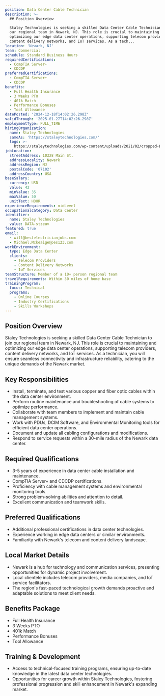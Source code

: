 ```yaml
---
position: Data Center Cable Technician
description: >-
  ## Position Overview

  Staley Technologies is seeking a skilled Data Center Cable Technician to join
  our regional team in Newark, NJ. This role is crucial to maintaining and
  optimizing our edge data center operations, supporting telecom providers,
  content delivery networks, and IoT services. As a tech...
location: 'Newark, NJ'
team: Commercial
schedule: Standard Business Hours
requiredCertifications:
  - CompTIA Server+
  - CDCDP
preferredCertifications:
  - CompTIA Server+
  - CDCDP
benefits:
  - Full Health Insurance
  - 3 Weeks PTO
  - 401k Match
  - Performance Bonuses
  - Tool Allowance
datePosted: '2024-12-18T14:02:26.298Z'
validThrough: '2025-01-27T14:02:26.298Z'
employmentType: FULL_TIME
hiringOrganization:
  name: Staley Technologies
  sameAs: 'https://staleytechnologies.com/'
  logo: >-
    https://staleytechnologies.com/wp-content/uploads/2021/02/cropped-Logo_StaleyTechnologies.png
jobLocation:
  streetAddress: 10328 Main St.
  addressLocality: Newark
  addressRegion: NJ
  postalCode: '07102'
  addressCountry: USA
baseSalary:
  currency: USD
  value: 42
  minValue: 35
  maxValue: 50
  unitText: HOUR
experienceRequirements: midLevel
occupationalCategory: Data Center
identifier:
  name: Staley Technologies
  value: DATA-stzeuv
featured: true
email:
  - will@bestelectricianjobs.com
  - Michael.Mckeaige@pes123.com
workEnvironment:
  type: Edge Data Center
  clients:
    - Telecom Providers
    - Content Delivery Networks
    - IoT Services
teamStructure: Member of a 10+ person regional team
travelRequirements: Within 30 miles of home base
trainingProgram:
  focus: Technical
  programs:
    - Online Courses
    - Industry Certifications
    - Skills Workshops
---
```




## Position Overview
Staley Technologies is seeking a skilled Data Center Cable Technician to join our regional team in Newark, NJ. This role is crucial to maintaining and optimizing our edge data center operations, supporting telecom providers, content delivery networks, and IoT services. As a technician, you will ensure seamless connectivity and infrastructure reliability, catering to the unique demands of the Newark market.

## Key Responsibilities
- Install, terminate, and test various copper and fiber optic cables within the data center environment.
- Perform routine maintenance and troubleshooting of cable systems to optimize performance.
- Collaborate with team members to implement and maintain cable management systems.
- Work with PDUs, DCIM Software, and Environmental Monitoring tools for efficient data center operations.
- Document and update all cabling configurations and modifications.
- Respond to service requests within a 30-mile radius of the Newark data center.

## Required Qualifications
- 3-5 years of experience in data center cable installation and maintenance.
- CompTIA Server+ and CDCDP certifications.
- Proficiency with cable management systems and environmental monitoring tools.
- Strong problem-solving abilities and attention to detail.
- Excellent communication and teamwork skills.

## Preferred Qualifications
- Additional professional certifications in data center technologies.
- Experience working in edge data centers or similar environments.
- Familiarity with Newark's telecom and content delivery landscape.

## Local Market Details
- Newark is a hub for technology and communication services, presenting opportunities for dynamic project involvement.
- Local clientele includes telecom providers, media companies, and IoT service facilitators.
- The region's fast-paced technological growth demands proactive and adaptable solutions to meet client needs.

## Benefits Package
- Full Health Insurance
- 3 Weeks PTO
- 401k Match
- Performance Bonuses
- Tool Allowance

## Training & Development
- Access to technical-focused training programs, ensuring up-to-date knowledge in the latest data center technologies.
- Opportunities for career growth within Staley Technologies, fostering professional progression and skill enhancement in Newark's expanding market.